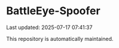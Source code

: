 # BattleEye-Spoofer

Last updated: 2025-07-17 07:41:37

This repository is automatically maintained.
